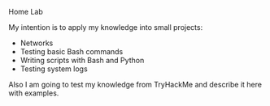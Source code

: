Home Lab 

My intention is to apply my knowledge into small projects:

- Networks
- Testing basic Bash commands
- Writing scripts with Bash and Python
- Testing system logs

Also I am going to test my knowledge from TryHackMe and describe it here with examples.
